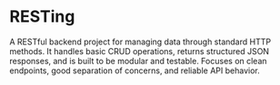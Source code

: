 # RESTing
A RESTful backend project for managing data through standard HTTP methods. It handles basic CRUD operations, returns structured JSON responses, and is built to be modular and testable. Focuses on clean endpoints, good separation of concerns, and reliable API behavior.
